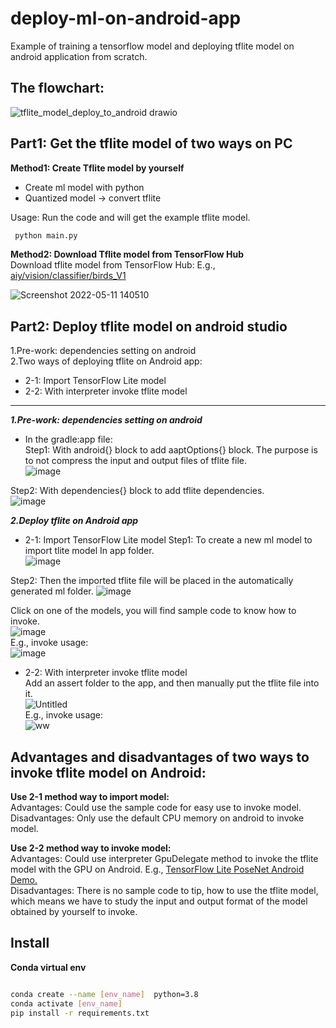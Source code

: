 # deploy-ml-on-android-app
Example of training a tensorflow model and deploying tflite model on android application from scratch.  

## The flowchart:
 ![tflite_model_deploy_to_android drawio](https://user-images.githubusercontent.com/19554347/167766895-e3340be6-7793-4171-96d3-a4615c186ddb.png)   
  




## Part1: Get the tflite model of two ways on PC   
**Method1: Create Tflite model by yourself**   
*  Create ml model with python   
*  Quantized model -> convert tflite   

Usage: Run the code and will get the example tflite model.  
```bash
 python main.py
```     

**Method2: Download Tflite model from TensorFlow Hub**   
Download tflite model from TensorFlow Hub: E.g., [aiy/vision/classifier/birds_V1](https://tfhub.dev/google/lite-model/aiy/vision/classifier/birds_V1/3)    
  
   ![Screenshot 2022-05-11 140510](https://user-images.githubusercontent.com/19554347/167780010-ebc1bc1a-4bfa-472d-99ab-94e503c2d762.png)    



## Part2: Deploy tflite model on android studio      
1.Pre-work: dependencies setting on android   
2.Two ways of deploying tflite on Android app:   
*  2-1: Import TensorFlow Lite model      
*  2-2: With interpreter invoke tflite model   
-----------------------------------------------------------      
***1.Pre-work: dependencies setting on android***   
*  In the gradle:app file:   
Step1: With android{} block to add aaptOptions{} block. The purpose is to not compress the input and output files of tflite file.   
![image](https://user-images.githubusercontent.com/19554347/167754536-9425d678-ccc0-42ad-8f16-21faa09801fa.png)   

Step2: With dependencies{} block to add tflite dependencies.   
![image](https://user-images.githubusercontent.com/19554347/167754733-c60f2e8c-c5ef-4e7d-9e81-7643ebd3da19.png)   

***2.Deploy tflite on Android app***   
*  2-1: Import TensorFlow Lite model
Step1: To create a new ml model to import tlite model In app folder.   
![image](https://user-images.githubusercontent.com/19554347/167755002-94d39cdd-7dde-446a-a3ed-261b6fc504fd.png)   

Step2: Then the imported tflite file will be placed in the automatically generated ml folder. 
![image](https://user-images.githubusercontent.com/19554347/167755361-7d096ce2-b72a-4a97-96f4-0a3cf65590a1.png)   

Click on one of the models, you will find sample code to know how to invoke.   
![image](https://user-images.githubusercontent.com/19554347/167756290-84f8fdc0-00f6-4dba-936a-5571fb8a6639.png)   
E.g., invoke usage:   
![image](https://user-images.githubusercontent.com/19554347/167756364-addd8226-033c-4210-8e10-70924f8f5e31.png)

*  2-2: With interpreter invoke tflite model   
Add an assert folder to the app, and then manually put the tflite file into it.   
![Untitled](https://user-images.githubusercontent.com/19554347/167756527-b01ad3b5-10b6-433e-9002-ee35c61c090a.png)   
E.g., invoke usage:   
![ww](https://user-images.githubusercontent.com/19554347/167757452-5a15805f-9ba9-4fbf-a859-d9bb24be426a.png)   

   
## Advantages and disadvantages of two ways to invoke tflite model on Android:   

**Use 2-1 method way to import model:**   
Advantages: Could use the sample code for easy use to invoke model.   
Disadvantages: Only use the default CPU memory on android to invoke model.   


**Use 2-2 method way to invoke model:**   
Advantages: Could use interpreter GpuDelegate method to invoke the tflite model with the GPU on Android.  E.g., [TensorFlow Lite PoseNet Android Demo.](https://github.com/tensorflow/examples/tree/master/lite/examples/posenet/android)   
Disadvantages: There is no sample code to tip, how to use the tflite model, which means we have to study the input and output format of the model obtained by yourself to invoke.   


## Install     

**Conda virtual env**  
```bash

conda create --name [env_name]  python=3.8
conda activate [env_name]
pip install -r requirements.txt
```   
